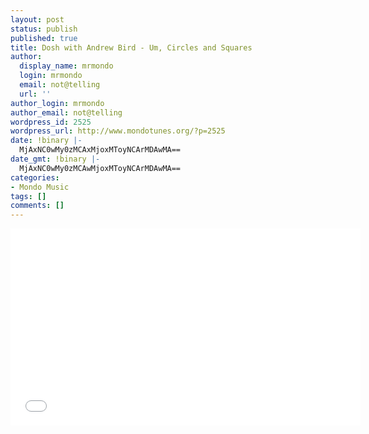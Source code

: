 ```yaml
---
layout: post
status: publish
published: true
title: Dosh with Andrew Bird - Um, Circles and Squares
author:
  display_name: mrmondo
  login: mrmondo
  email: not@telling
  url: ''
author_login: mrmondo
author_email: not@telling
wordpress_id: 2525
wordpress_url: http://www.mondotunes.org/?p=2525
date: !binary |-
  MjAxNC0wMy0zMCAxMjoxMToyNCArMDAwMA==
date_gmt: !binary |-
  MjAxNC0wMy0zMCAwMjoxMToyNCArMDAwMA==
categories:
- Mondo Music
tags: []
comments: []
---
```

<iframe width="560" height="315" src="//www.youtube.com/embed/my4zz0P5Ic0" frameborder="0"> </iframe>
